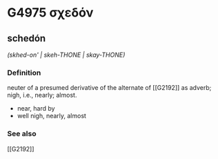 # G4975 σχεδόν

## schedón

_(skhed-on' | skeh-THONE | skay-THONE)_

### Definition

neuter of a presumed derivative of the alternate of [[G2192]] as adverb; nigh, i.e., nearly; almost.

- near, hard by
- well nigh, nearly, almost

### See also

[[G2192]]

